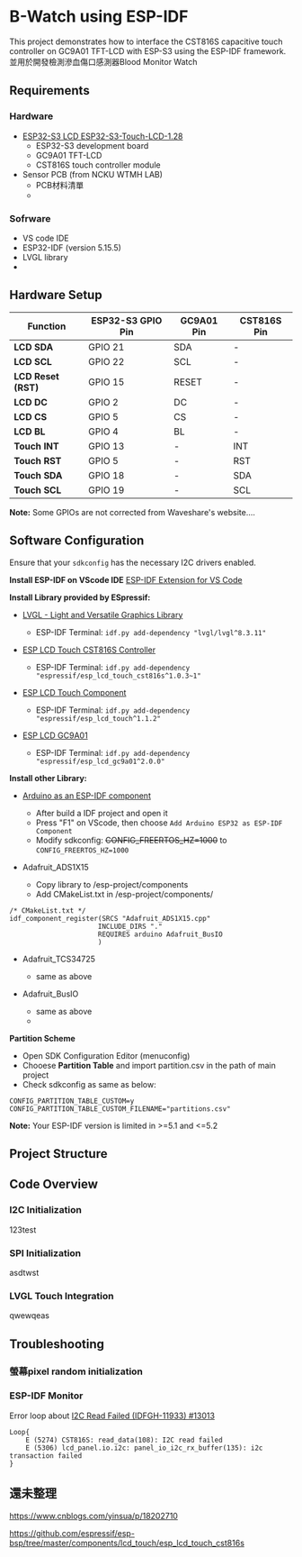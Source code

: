 # B-Watch using ESP-IDF

This project demonstrates how to interface the CST816S capacitive touch controller on GC9A01 TFT-LCD with ESP-S3 using the ESP-IDF framework.
並用於開發檢測滲血傷口感測器Blood Monitor Watch

## Requirements
### Hardware
- [ESP32-S3 LCD ESP32-S3-Touch-LCD-1.28](https://www.waveshare.com/esp32-s3-touch-lcd-1.28.htm)
    - ESP32-S3 development board
    - GC9A01 TFT-LCD 
    - CST816S touch controller module
- Sensor PCB (from NCKU WTMH LAB)
    - PCB材料清單
    - 
### Sofrware
- VS code IDE
- ESP32-IDF (version 5.15.5)
- LVGL library
- 

## Hardware Setup

| Function            | ESP32-S3 GPIO Pin | GC9A01 Pin   | CST816S Pin  |
|---------------------|--------------------|--------------|--------------|
| **LCD SDA**         | GPIO 21           | SDA          | -            |
| **LCD SCL**         | GPIO 22           | SCL          | -            |
| **LCD Reset (RST)** | GPIO 15           | RESET        | -            |
| **LCD DC**          | GPIO 2            | DC           | -            |
| **LCD CS**          | GPIO 5            | CS           | -            |
| **LCD BL**          | GPIO 4            | BL           | -            |
| **Touch INT**       | GPIO 13           | -            | INT          |
| **Touch RST**       | GPIO 5            | -            | RST          |
| **Touch SDA**       | GPIO 18           | -            | SDA          |
| **Touch SCL**       | GPIO 19           | -            | SCL          |

**Note:** Some GPIOs are not corrected from Waveshare's website....

## Software Configuration
Ensure that your `sdkconfig` has the necessary I2C drivers enabled.

**Install ESP-IDF on VScode IDE**
[ESP-IDF Extension for VS Code](https://github.com/espressif/vscode-esp-idf-extension)


**Install Library provided by ESpressif:**
- [LVGL - Light and Versatile Graphics Library](https://components.espressif.com/components/lvgl/lvgl/versions/8.3.11?language=en)
    - ESP-IDF Terminal: ```idf.py add-dependency "lvgl/lvgl^8.3.11"```

- [ESP LCD Touch CST816S Controller](https://components.espressif.com/components/espressif/esp_lcd_touch_cst816s)
    - ESP-IDF Terminal: ```idf.py add-dependency "espressif/esp_lcd_touch_cst816s^1.0.3~1"```

- [ESP LCD Touch Component](https://components.espressif.com/components/espressif/esp_lcd_touch)
    - ESP-IDF Terminal: ```idf.py add-dependency "espressif/esp_lcd_touch^1.1.2"```
      
- [ESP LCD GC9A01](https://components.espressif.com/components/espressif/esp_lcd_gc9a01)
    - ESP-IDF Terminal: ```idf.py add-dependency "espressif/esp_lcd_gc9a01^2.0.0"```

**Install other Library:**
- [Arduino as an ESP-IDF component](https://docs.espressif.com/projects/arduino-esp32/en/latest/esp-idf_component.html)
    - After build a IDF project and open it
    - Press "F1" on VScode, then choose ```Add Arduino ESP32 as ESP-IDF Component```
    - Modify sdkconfig: ~~CONFIG_FREERTOS_HZ=1000~~ to ```CONFIG_FREERTOS_HZ=1000```
      
- Adafruit_ADS1X15
    - Copy library to /esp-project/components
    - Add CMakeList.txt in /esp-project/components/
```
/* CMakeList.txt */
idf_component_register(SRCS "Adafruit_ADS1X15.cpp"
                      INCLUDE_DIRS "."
                      REQUIRES arduino Adafruit_BusIO
                      )
```
  
- Adafruit_TCS34725
    - same as above

- Adafruit_BusIO
    - same as above
    - 
**Partition Scheme**
- Open SDK Configuration Editor (menuconfig)
- Chooese **Partition Table** and import partition.csv in the path of main project
- Check sdkconfig as same as below:
```
CONFIG_PARTITION_TABLE_CUSTOM=y
CONFIG_PARTITION_TABLE_CUSTOM_FILENAME="partitions.csv"
```

  
**Note:** Your ESP-IDF version is limited in >=5.1 and <=5.2



## Project Structure



## Code Overview
### I2C Initialization
123test

### SPI Initialization
asdtwst

### LVGL Touch Integration
qwewqeas


## Troubleshooting
### 螢幕pixel random initialization

### ESP-IDF Monitor
Error loop about [I2C Read Failed (IDFGH-11933) #13013](https://github.com/espressif/esp-idf/issues/13013)
```
Loop{
    E (5274) CST816S: read_data(108): I2C read failed
    E (5306) lcd_panel.io.i2c: panel_io_i2c_rx_buffer(135): i2c transaction failed
}
```





## 還未整理
https://www.cnblogs.com/yinsua/p/18202710

https://github.com/espressif/esp-bsp/tree/master/components/lcd_touch/esp_lcd_touch_cst816s





